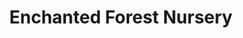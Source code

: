 ---
title: "Enchanted Forest Nursery"
url: /chesapeake/enchanted-forest-nursery/
shop: garden centre
---
